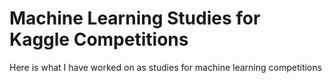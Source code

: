 # Machine Learning Studies for Kaggle Competitions

Here is what I have worked on as studies for machine learning competitions
